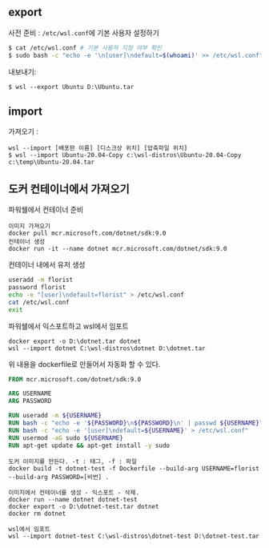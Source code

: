 ## export

사전 준비 : `/etc/wsl.conf`에 기본 사용자 설정하기

```sh
$ cat /etc/wsl.conf # 기본 사용자 지정 여부 확인
$ sudo bash -c "echo -e '\n[user]\ndefault=$(whoami)' >> /etc/wsl.conf" # 현재 사용자를 설정에 등록
```

내보내기:

```pwsh
$ wsl --export Ubuntu D:\Ubuntu.tar
```


## import

가져오기 : 

```pwsh
wsl --import [배포판 이름] [디스크상 위치] [압축파일 위치]
$ wsl --import Ubuntu-20.04-Copy c:\wsl-distros\Ubuntu-20.04-Copy c:\temp\Ubuntu-20.04.tar
```

## 도커 컨테이너에서 가져오기

파워쉘에서 컨테이너 준비

```pwsh
이미지 가져오기
docker pull mcr.microsoft.com/dotnet/sdk:9.0
컨테이너 생성
docker run -it --name dotnet mcr.microsoft.com/dotnet/sdk:9.0
```

컨테이너 내에서 유저 생성

```sh
useradd -m florist
password florist
echo -e "[user]\ndefault=florist" > /etc/wsl.conf
cat /etc/wsl.conf
exit
```

파워쉘에서 익스포트하고 wsl에서 임포트

```pwsh
docker export -o D:\dotnet.tar dotnet
wsl --import dotnet C:\wsl-distros\dotnet D:\dotnet.tar
```

위 내용을 dockerfile로 만들어서 자동화 할 수 있다.

```dockerfile
FROM mcr.microsoft.com/dotnet/sdk:9.0

ARG USERNAME
ARG PASSWORD

RUN useradd -m ${USERNAME}
RUN bash -c "echo -e '${PASSWORD}\n${PASSWORD}\n' | passwd ${USERNAME}"
RUN bash -c "echo -e '[user]\ndefault=${USERNAME}' > /etc/wsl.conf"
RUN usermod -aG sudo ${USERNAME}
RUN apt-get update && apt-get install -y sudo
```

```pwsh
도커 이미지를 만든다. -t : 태그, -f : 파일
docker build -t dotnet-test -f Dockerfile --build-arg USERNAME=florist --build-arg PASSWORD=[비번] .

이미지에서 컨테이너를 생성 - 익스포트 - 삭제.
docker run --name dotnet dotnet-test
docker export -o D:\dotnet-test.tar dotnet
docker rm dotnet

wsl에서 임포트
wsl --import dotnet-test C:\wsl-distros\dotnet-test D:\dotnet-test.tar
```